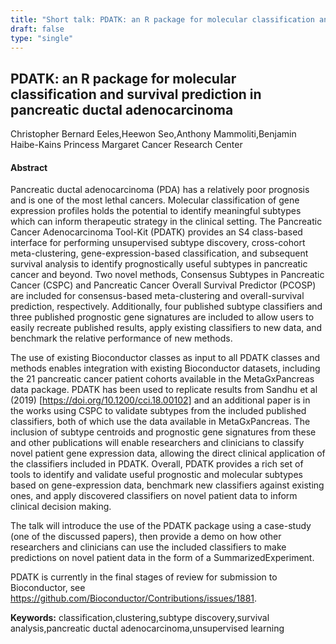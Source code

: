 ```yaml
---
title: "Short talk: PDATK: an R package for molecular classification and survival prediction in pancreatic ductal adenocarcinoma"
draft: false
type: "single"
---
```


## PDATK: an R package for molecular classification and survival prediction in pancreatic ductal adenocarcinoma
Christopher Bernard Eeles,Heewon Seo,Anthony Mammoliti,Benjamin Haibe-Kains
Princess Margaret Cancer Research Center
#### Abstract

Pancreatic ductal adenocarcinoma (PDA) has a relatively poor prognosis and is one of the most lethal cancers. Molecular classification of gene expression profiles holds the potential to identify meaningful subtypes which can inform therapeutic strategy in the clinical setting. The Pancreatic Cancer Adenocarcinoma Tool-Kit (PDATK) provides an S4 class-based interface for performing unsupervised subtype discovery, cross-cohort meta-clustering, gene-expression-based classification, and subsequent survival analysis to identify prognostically useful subtypes in pancreatic cancer and beyond. Two novel methods, Consensus Subtypes in Pancreatic Cancer (CSPC) and Pancreatic Cancer Overall Survival Predictor (PCOSP) are included for consensus-based meta-clustering and overall-survival prediction, respectively. Additionally, four published subtype classifiers and three published prognostic gene signatures are included to allow users to easily recreate published results, apply existing classifiers to new data, and benchmark the relative performance of new methods.

The use of existing Bioconductor classes as input to all PDATK classes and methods enables integration with existing Bioconductor datasets, including the 21 pancreatic cancer patient cohorts available in the MetaGxPancreas data package. PDATK has been used to replicate results from Sandhu et al (2019) [https://doi.org/10.1200/cci.18.00102] and an additional paper is in the works using CSPC to validate subtypes from the included published classifiers, both of which use the data available in MetaGxPancreas. The inclusion of subtype centroids and prognostic gene signatures from these and other publications will enable researchers and clinicians to classify novel patient gene expression data, allowing the direct clinical application of the classifiers included in PDATK. Overall, PDATK provides a rich set of tools to identify and validate useful prognostic and molecular subtypes based on gene-expression data, benchmark new classifiers against existing ones, and apply discovered classifiers on novel patient data to inform clinical decision making.

The talk will introduce the use of the PDATK package using a case-study (one of the discussed papers), then provide a demo on how other researchers and clinicians can use the included classifiers to make predictions on novel patient data in the form of a SummarizedExperiment.

PDATK is currently in the final stages of review for submission to Bioconductor, see https://github.com/Bioconductor/Contributions/issues/1881.

**Keywords:** classification,clustering,subtype discovery,survival analysis,pancreatic ductal adenocarcinoma,unsupervised learning
